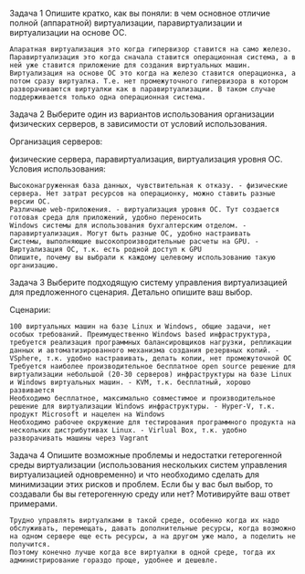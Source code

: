 Задача 1
Опишите кратко, как вы поняли: в чем основное отличие полной (аппаратной) виртуализации, паравиртуализации и виртуализации на основе ОС.
```
Апаратная виртуализация это когда гипервизор ставится на само железо.
Паравиртуализация это когда сначала ставится операционная система, а в ней уже ставится приложение для создания виртуальных машин.
Виртуализация на основе ОС это когда на железо ставится операционка, а потом сразу виртуалка. Т.е. нет промежуточного гипервизора в котором разворачиваются виртуалки как в паравиртуализации. В таком случае поддерживается только одна операционная система.
```

Задача 2
Выберите один из вариантов использования организации физических серверов, в зависимости от условий использования.

Организация серверов:

физические сервера,
паравиртуализация,
виртуализация уровня ОС.
Условия использования:

```
Высоконагруженная база данных, чувствительная к отказу. - физические сервера. Нет затрат ресурсов на операционку, можно ставить разные версии ОС.
Различные web-приложения. - виртуализация уровня ОС. Тут создается готовая среда для приложений, удобно переносить
Windows системы для использования бухгалтерским отделом. - паравиртуализация. Могут быть разные ОС, удобно настраивать
Системы, выполняющие высокопроизводительные расчеты на GPU. - Виртуализация ОС, т.к. есть родной доступ к GPU
Опишите, почему вы выбрали к каждому целевому использованию такую организацию.
```

Задача 3
Выберите подходящую систему управления виртуализацией для предложенного сценария. Детально опишите ваш выбор.

Сценарии:
```
100 виртуальных машин на базе Linux и Windows, общие задачи, нет особых требований. Преимущественно Windows based инфраструктура, требуется реализация программных балансировщиков нагрузки, репликации данных и автоматизированного механизма создания резервных копий. - VSphere, т.к. удобно настравивать, делать копии, нет промежуточной ОС
Требуется наиболее производительное бесплатное open source решение для виртуализации небольшой (20-30 серверов) инфраструктуры на базе Linux и Windows виртуальных машин. - KVM, т.к. бесплатный, хорошо развивается
Необходимо бесплатное, максимально совместимое и производительное решение для виртуализации Windows инфраструктуры. - Hyper-V, т.к. продукт Microsoft и нацелен на Windows
Необходимо рабочее окружение для тестирования программного продукта на нескольких дистрибутивах Linux. - Virlual Box, т.к. удобно разворачивать машины через Vagrant
```
Задача 4
Опишите возможные проблемы и недостатки гетерогенной среды виртуализации (использования нескольких систем управления виртуализацией одновременно) и что необходимо сделать для минимизации этих рисков и проблем. Если бы у вас был выбор, то создавали бы вы гетерогенную среду или нет? Мотивируйте ваш ответ примерами.
```
Трудно управлять виртуалками в такой среде, особенно когда их надо обслуживать, перемещать, давать дополнительные ресурсы, когда возможно на одном сервере еще есть ресурсы, а на другом уже мало, а поделить не получится.
Поэтому конечно лучше когда все виртуалки в одной среде, тогда их администрирование гораздо проще, удобнее и дешевле.
```

